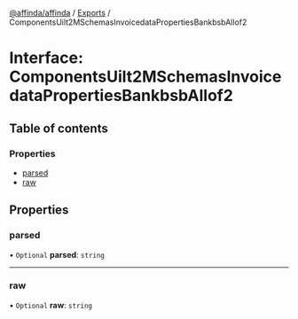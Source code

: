 [@affinda/affinda](../README.md) / [Exports](../modules.md) / ComponentsUilt2MSchemasInvoicedataPropertiesBankbsbAllof2

# Interface: ComponentsUilt2MSchemasInvoicedataPropertiesBankbsbAllof2

## Table of contents

### Properties

- [parsed](ComponentsUilt2MSchemasInvoicedataPropertiesBankbsbAllof2.md#parsed)
- [raw](ComponentsUilt2MSchemasInvoicedataPropertiesBankbsbAllof2.md#raw)

## Properties

### parsed

• `Optional` **parsed**: `string`

___

### raw

• `Optional` **raw**: `string`
